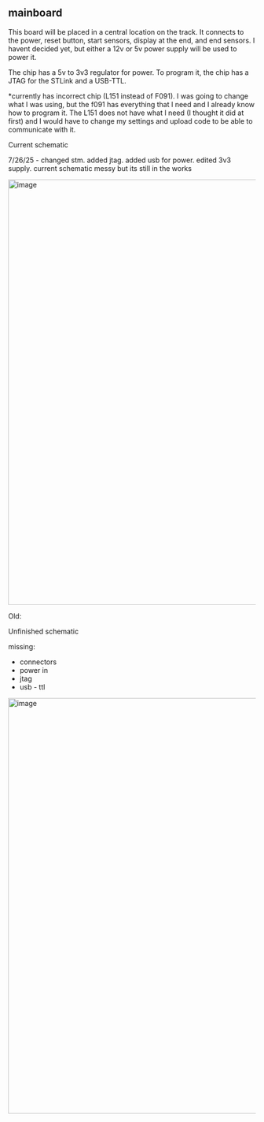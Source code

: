 ## mainboard

This board will be placed in a central location on the track. It connects to the power, reset button, start sensors, display at the end, and end sensors. I havent decided yet, but either a 12v or 5v power supply will be used to power it. 

The chip has a 5v to 3v3 regulator for power. To program it, the chip has a JTAG for the STLink and a USB-TTL. 

*currently has incorrect chip (L151 instead of F091). I was going to change what I was using, but the f091 has everything that I need and I already know how to program it. 
The L151 does not have what I need (I thought it did at first) and I would have to change my settings and upload code to be able to communicate with it.

Current schematic

7/26/25 - changed stm. added jtag. added usb for power. edited 3v3 supply. current schematic messy but its still in the works

<img width="1374" height="864" alt="image" src="https://github.com/user-attachments/assets/374ef408-f1aa-4cd4-b154-9ff41ccb32d6" />



Old:

Unfinished schematic

missing:
- connectors
- power in
- jtag
- usb - ttl

<img width="1035" height="844" alt="image" src="https://github.com/user-attachments/assets/bb63cc30-f836-4b68-8cf4-8bbf2e25eb59" />


